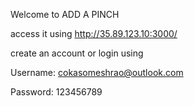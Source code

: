 Welcome to ADD A PINCH


access it using
http://35.89.123.10:3000/ 

create an account or login using

Username: cokasomeshrao@outlook.com

Password: 123456789
